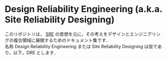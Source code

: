 # Design Reliability Engineering (a.k.a. Site Reliability Designing)

このリポジトリは， [SRE](https://sre.google) の思想を元に，その考えをデザインとエンジニアリングの複合領域に展開するためのドキュメント集です．  
名称 Design Reliability Engineering または Site Reliability Designing は仮であり，以下，DRE とします．
